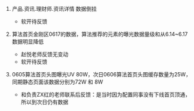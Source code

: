 1. 产品.资讯.理财师.资讯详情 数据倒挂
    - 软开待反馈

2. 算法首页金刚区0617的数据，算法推荐的元素的曝光数据量级和从6.14~6.17数据明显降低
    - 赵悦老师反馈无变动
    - 软开待反馈

3. 0605算法首页头图曝光UV 80W，次日0606算法首页头图缓存数量为25W，同期静态页面该数据分别为72W 和 8W
    - 和负责ZX红的老师联系后反馈：是当时因为配置同事没有下线首页顶通，所以到次日仍有数据
